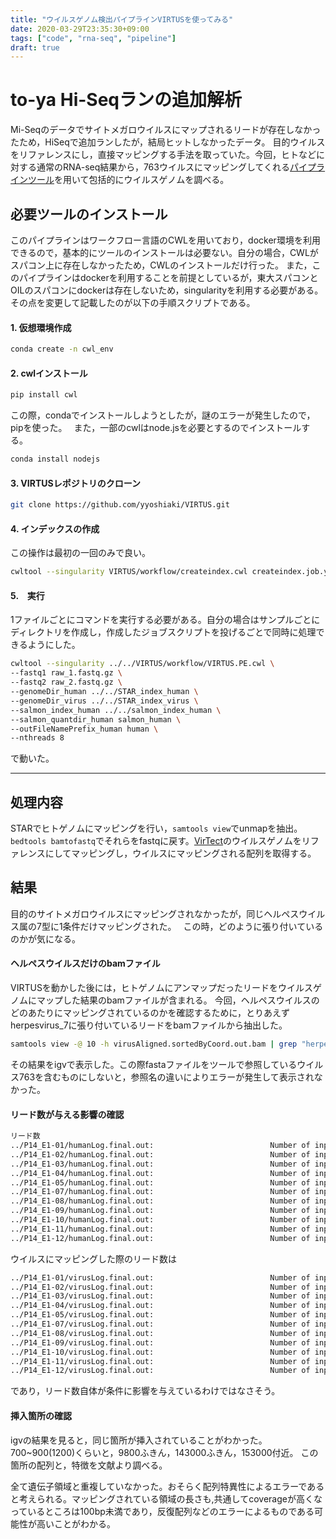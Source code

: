```yaml
---
title: "ウイルスゲノム検出パイプラインVIRTUSを使ってみる"
date: 2020-03-29T23:35:30+09:00
tags: ["code", "rna-seq", "pipeline"]
draft: true
---
```


# to-ya Hi-Seqランの追加解析

Mi-Seqのデータでサイトメガロウイルスにマップされるリードが存在しなかったため，HiSeqで追加ランしたが，結局ヒットしなかったデータ。
目的ウイルスをリファレンスにし，直接マッピングする手法を取っていた。今回，ヒトなどに対する通常のRNA-seq結果から，763ウイルスにマッピングしてくれる[パイプラインツール](https://github.com/yyoshiaki/VIRTUS)を用いて包括的にウイルスゲノムを調べる。

## 必要ツールのインストール
このパイプラインはワークフロー言語のCWLを用いており，docker環境を利用できるので，基本的にツールのインストールは必要ない。自分の場合，CWLがスパコン上に存在しなかったため，CWLのインストールだけ行った。
また，このパイプラインはdockerを利用することを前提としているが，東大スパコンとOILのスパコンにdockerは存在しないため，singularityを利用する必要がある。その点を変更して記載したのが以下の手順スクリプトである。


#### 1. 仮想環境作成 
```sh
conda create -n cwl_env 
``` 

#### 2. cwlインストール 
```sh
pip install cwl 
``` 
この際，condaでインストールしようとしたが，謎のエラーが発生したので，pipを使った。　
また，一部のcwlはnode.jsを必要とするのでインストールする。

```sh
conda install nodejs 
```

#### 3. VIRTUSレポジトリのクローン 
```sh 
git clone https://github.com/yyoshiaki/VIRTUS.git 
``` 

#### 4. インデックスの作成 
この操作は最初の一回のみで良い。 
```sh 
cwltool --singularity VIRTUS/workflow/createindex.cwl createindex.job.yaml 
``` 

#### 5.　実行　
1ファイルごとにコマンドを実行する必要がある。自分の場合はサンプルごとにディレクトリを作成し，作成したジョブスクリプトを投げるごとで同時に処理できるようにした。 
```sh
cwltool --singularity ../../VIRTUS/workflow/VIRTUS.PE.cwl \
--fastq1 raw_1.fastq.gz \
--fastq2 raw_2.fastq.gz \
--genomeDir_human ../../STAR_index_human \
--genomeDir_virus ../../STAR_index_virus \
--salmon_index_human ../../salmon_index_human \
--salmon_quantdir_human salmon_human \
--outFileNamePrefix_human human \
--nthreads 8
``` 
で動いた。

*** 

## 処理内容 
STARでヒトゲノムにマッピングを行い，`samtools view`でunmapを抽出。`bedtools bamtofastq`でそれらをfastqに戻す。[VirTect](https://github.com/WGLab/VirTect)のウイルスゲノムをリファレンスにしてマッピングし，ウイルスにマッピングされる配列を取得する。  

## 結果 
目的のサイトメガロウイルスにマッピングされなかったが，同じヘルペスウイルス属の7型に1条件だけマッピングされた。　
この時，どのように張り付いているのかが気になる。

#### ヘルペスウイルスだけのbamファイル 
VIRTUSを動かした後には，ヒトゲノムにアンマップだったリードをウイルスゲノムにマップした結果のbamファイルが含まれる。 
今回，ヘルペスウイルスのどのあたりにマッピングされているのかを確認するために，とりあえずherpesvirus_7に張り付いているリードをbamファイルから抽出した。 
```sh
samtools view -@ 10 -h virusAligned.sortedByCoord.out.bam | grep "herpesvirus_7" samtools view -b | samtools sort -@ 8> herpesvirus7.bam 
``` 

その結果をigvで表示した。この際fastaファイルをツールで参照しているウイルス763を含むものにしないと，参照名の違いによりエラーが発生して表示されなかった。

#### リード数が与える影響の確認 
```sh
リード数 
../P14_E1-01/humanLog.final.out:                          Number of input reads | 38649055
../P14_E1-02/humanLog.final.out:                          Number of input reads | 33191521
../P14_E1-03/humanLog.final.out:                          Number of input reads | 35365741
../P14_E1-04/humanLog.final.out:                          Number of input reads | 60064508
../P14_E1-05/humanLog.final.out:                          Number of input reads | 33287752
../P14_E1-07/humanLog.final.out:                          Number of input reads | 28832664
../P14_E1-08/humanLog.final.out:                          Number of input reads | 29778196
../P14_E1-09/humanLog.final.out:                          Number of input reads | 29911098
../P14_E1-10/humanLog.final.out:                          Number of input reads | 16698732
../P14_E1-11/humanLog.final.out:                          Number of input reads | 17289084
../P14_E1-12/humanLog.final.out:                          Number of input reads | 39701191
``` 

ウイルスにマッピングした際のリード数は 
```sh
../P14_E1-01/virusLog.final.out:                          Number of input reads | 2655508
../P14_E1-02/virusLog.final.out:                          Number of input reads | 3124898
../P14_E1-03/virusLog.final.out:                          Number of input reads | 2428111
../P14_E1-04/virusLog.final.out:                          Number of input reads | 10639309
../P14_E1-05/virusLog.final.out:                          Number of input reads | 2781987
../P14_E1-07/virusLog.final.out:                          Number of input reads | 2996344
../P14_E1-08/virusLog.final.out:                          Number of input reads | 5947061
../P14_E1-09/virusLog.final.out:                          Number of input reads | 6377769
../P14_E1-10/virusLog.final.out:                          Number of input reads | 4254719
../P14_E1-11/virusLog.final.out:                          Number of input reads | 3842958
../P14_E1-12/virusLog.final.out:                          Number of input reads | 5601884 
```

であり，リード数自体が条件に影響を与えているわけではなさそう。 

#### 挿入箇所の確認 
igvの結果を見ると，同じ箇所が挿入されていることがわかった。
700~900(1200)くらいと，9800ふきん，143000ふきん，153000付近。 
この箇所の配列と，特徴を文献より調べる。

全て遺伝子領域と重複していなかった。おそらく配列特異性によるエラーであると考えられる。マッピングされている領域の長さも,共通してcoverageが高くなっているところは100bp未満であり，反復配列などのエラーによるものである可能性が高いことがわかる。



